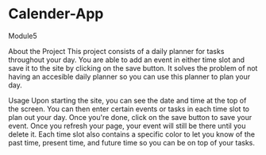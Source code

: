 # Calender-App
Module5

About the Project
This project consists of a daily planner for tasks throughout your day.  You are able to add an event in either time slot and save it to the site by clicking on the save button.  It solves the problem of not having an accesible daily planner so you can use this planner to plan your day.  

Usage
Upon starting the site, you can see the date and time at the top of the screen.  You can then enter certain events or tasks in each time slot to plan out your day.  Once you're done, click on the save button to save your event.  Once you refresh your page, your event will still be there until you delete it.  Each time slot also contains a specific color to let you know of the past time, present time, and future time so you can be on top of your tasks.
